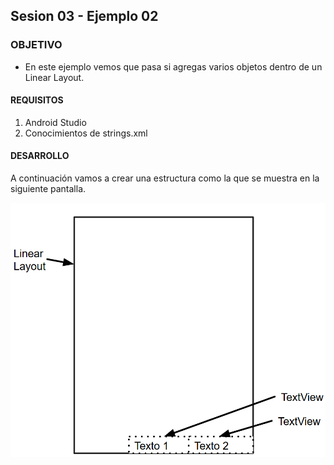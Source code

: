  ## Sesion 03 - Ejemplo 02

### OBJETIVO 
 - En este ejemplo vemos que pasa si agregas varios objetos dentro de un Linear Layout. 

#### REQUISITOS 
1. Android Studio
2. Conocimientos de strings.xml

#### DESARROLLO
A continuación vamos a crear una estructura como la que se muestra en la siguiente pantalla.


![Listando todos los documentos de una colección](img/layout.png)
